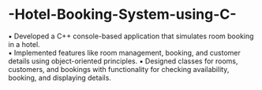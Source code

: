 # -Hotel-Booking-System-using-C-
▪ Developed a C++ console-based application that simulates room booking in a hotel.  
▪ Implemented features like room management, booking, and customer details using object-oriented principles. 
▪ Designed classes for rooms, customers, and bookings with functionality for checking availability, booking, and displaying details.  
